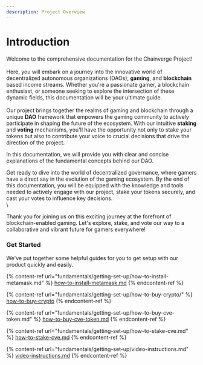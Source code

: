 ```yaml
---
description: Project Overview
---
```


# Introduction

Welcome to the comprehensive documentation for the Chainverge Project! \
\
Here, you will embark on a journey into the innovative world of decentralized autonomous organizations (DAOs), **gaming**, and **blockchain** based income streams. Whether you're a passionate gamer, a blockchain enthusiast, or someone seeking to explore the intersection of these dynamic fields, this documentation will be your ultimate guide.\
\
Our project brings together the realms of gaming and blockchain through a unique **DAO** framework that empowers the gaming community to actively participate in shaping the future of the ecosystem. With our intuitive **staking** and **voting** mechanisms, you'll have the opportunity not only to stake your tokens but also to contribute your voice to crucial decisions that drive the direction of the project.

In this documentation, we will provide you with clear and concise explanations of the fundamental concepts behind our DAO.&#x20;

Get ready to dive into the world of decentralized governance, where gamers have a direct say in the evolution of the gaming ecosystem. By the end of this documentation, you will be equipped with the knowledge and tools needed to actively engage with our project, stake your tokens securely, and cast your votes to influence key decisions.\
\


Thank you for joining us on this exciting journey at the forefront of blockchain-enabled gaming. Let's explore, stake, and vote our way to a collaborative and vibrant future for gamers everywhere!

### &#x20; **Get Started**

We've put together some helpful guides for you to get setup with our product quickly and easily.

{% content-ref url="fundamentals/getting-set-up/how-to-install-metamask.md" %}
[how-to-install-metamask.md](fundamentals/getting-set-up/how-to-install-metamask.md)
{% endcontent-ref %}

{% content-ref url="fundamentals/getting-set-up/how-to-buy-crypto/" %}
[how-to-buy-crypto](fundamentals/getting-set-up/how-to-buy-crypto/)
{% endcontent-ref %}

{% content-ref url="fundamentals/getting-set-up/how-to-buy-cve-token.md" %}
[how-to-buy-cve-token.md](fundamentals/getting-set-up/how-to-buy-cve-token.md)
{% endcontent-ref %}

{% content-ref url="fundamentals/getting-set-up/how-to-stake-cve.md" %}
[how-to-stake-cve.md](fundamentals/getting-set-up/how-to-stake-cve.md)
{% endcontent-ref %}

{% content-ref url="fundamentals/getting-set-up/video-instructions.md" %}
[video-instructions.md](fundamentals/getting-set-up/video-instructions.md)
{% endcontent-ref %}
